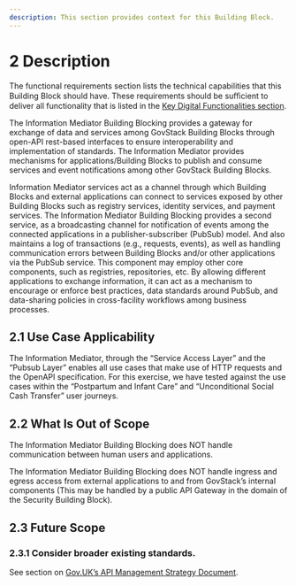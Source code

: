 ```yaml
---
description: This section provides context for this Building Block.
---
```


# 2 Description

The functional requirements section lists the technical capabilities that this Building Block should have. These requirements should be suﬃcient to deliver all functionality that is listed in the [Key Digital Functionalities section](4-key-digital-functionalities.md).

The Information Mediator Building Blocking provides a gateway for exchange of data and services among GovStack Building Blocks through open-API rest-based interfaces to ensure interoperability and implementation of standards. The Information Mediator provides mechanisms for applications/Building Blocks to publish and consume services and event notifications among other GovStack Building Blocks.

Information Mediator services act as a channel through which Building Blocks and external applications can connect to services exposed by other Building Blocks such as registry services, identity services, and payment services. The Information Mediator Building Blocking provides a second service, as a broadcasting channel for notification of events among the connected applications in a publisher-subscriber (PubSub) model.  And also maintains a log of transactions (e.g., requests, events), as well as handling communication errors between Building Blocks and/or other applications via the PubSub service. This component may employ other core components, such as registries, repositories, etc. By allowing different applications to exchange information, it can act as a mechanism to encourage or enforce best practices, data standards around PubSub, and data-sharing policies in cross-facility workflows among business processes.

## **2.1 Use Case Applicability**

The Information Mediator, through the “Service Access Layer” and the “Pubsub Layer” enables all use cases that make use of HTTP requests and the OpenAPI specification. For this exercise, we have tested against the use cases within the “Postpartum and Infant Care” and “Unconditional Social Cash Transfer” user journeys.

## **2.2 What Is Out of Scope**

The Information Mediator Building Blocking does NOT handle communication between human users and applications.

The Information Mediator Building Blocking does NOT handle ingress and egress access from external applications to and from GovStack’s internal components (This may be handled by a public API Gateway in the domain of the Security Building Block).

## **2.3 Future Scope**

### **2.3.1 Consider broader existing standards.**

See section on [Gov.UK’s API Management Strategy Document](4-key-digital-functionalities.md#4.3.3.2-gov.uks-api-management-strategy-document).
